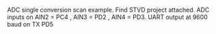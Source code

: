 ADC single conversion scan example. Find STVD project attached. ADC inputs on AIN2 = PC4 , AIN3 = PD2 , AIN4 = PD3. UART output at 9600 baud on TX PD5
